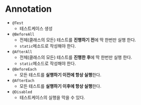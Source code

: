 # Annotation

- `@Test`
  - 테스트케이스 생성
- `@BeforeAll`
  - 전체(클래스의 모든) 테스트를 **진행하기 전**에 딱 한번만 실행 한다.
  - `static`메소드로 작성해야 한다.
- `@AfterAll`
  - 전체(클래스의 모든) 테스트를 **진행한 후**에 딱 한번만 실행 한다.
  - `static`메소드로 작성해야 한다.
- `@BeforeEach`
  - 모든 테스트를 **실행하기 이전에 항상 실행**한다.
- `@AfterEach`
  - 모든 테스트를 **실행하기 이후에 항상 실행**한다.
- `@Disabled`
  - 테스트케이스의 실행을 막을 수 있다.
